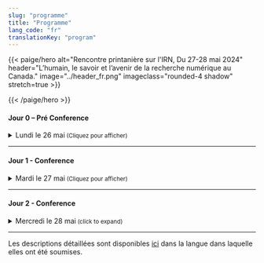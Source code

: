 ```yaml
---
slug: "programme"
title: "Programme"
lang_code: "fr"
translationKey: "program"
---
```

{{< paige/hero
    alt="Rencontre printanière sur l'IRN, Du 27-28 mai 2024"
    header="L’humain, le savoir et l’avenir de la recherche numérique au Canada."
    image="../header_fr.png"
    imageclass="rounded-4 shadow"
    stretch=true >}}

{{< /paige/hero >}}

#### Jour 0 – Pré Conference

<details>
  <summary class="h5">Lundi le 26 mai<small class="text-muted d-print-none"> (Cliquez pour afficher)</small></summary>
  <div class="container">
    <div class="row mt-2">
      <div class="col-4 col-sm-2 bg-primary text-white">Heure</div>
      <div class="col-3 bg-primary text-white">Lieu</div>
      <div class="col-2 bg-primary text-white">Description</div>
      <div class="col bg-primary text-white"></div>
    </div>
    <div class="row my-3">
      <div class="col-4 col-sm-2 text-nowrap">
        13h30
        <span class="d-inline d-lg-none"><br /></span>
        (3 heures)
      </div>
      <div class="col-3">École de technologie supérieure</div>
      <div class="col-2">Atelier Magic Castle</div>
      <div class="col"><span class="text-decoration-line-through">formulaire d'inscription</span></div>
    </div>
  </div>
</details>

<hr />

#### Jour 1 - Conference

<details>
  <summary class="h5">Mardi le 27 mai<small class="text-muted d-print-none"> (Cliquez pour afficher)</small></summary>
  <div class="container">
    <div class="row mt-2">
      <div class="col-3 col-sm-2 bg-primary text-white">Heure</div>
      <div class="col-3 bg-primary text-white">Salle</div>
      <div class="col bg-primary text-white">Description</div>
    </div>
    <div class="row my-3">
      <div class="col-3 col-sm-2 text-nowrap">
        8h00
        <span class="d-inline d-lg-none"><br /></span>
        (60 min)
      </div>
      <div class="col-3">Atrium</div>
      <div class="col">Inscription</div>
    </div>
    <div class="row my-3">
      <div class="col-3 col-sm-2 text-nowrap">
        9h00
        <span class="d-inline d-lg-none"><br /></span>
        (30 min)
      </div>
      <div class="col-3">Amphithéâtre BMO</div>
      <div class="col">Discours d’ouverture</div>
    </div>
    <div class="row my-3">
      <div class="col-3 col-sm-2 text-nowrap">
        9h30
        <span class="d-inline d-lg-none"><br /></span>
        (60 min)
      </div>
      <div class="col-3">Amphithéâtre BMO</div>
      <div class="col">
        <details>
          <summary class="h6">Conférence: Le rôle de l’IA dans la recherche numérique, considérations éthiques dans l’adoption de l’IA ou prise de décision basée sur les données dans les environnements de recherche
          </summary>
          <p>
            Dr. Sidney Shapiro
          </p>
           <p>
         L’intelligence artificielle (IA) (et plus récemment l’IA générative) transforme rapidement la recherche dans toutes les disciplines au Canada — elle influence la façon de concevoir les études, d’analyser les données et de produire des connaissances. Cette évolution entraîne des changements fondamentaux dans les flux de travail, ainsi que dans les méthodes et l’infrastructure de la recherche. En revanche, elle soulève des questions essentielles sur la manière dont les instituts de recherche publics peuvent exploiter l’IA de manière significative et durable, surtout dans un contexte où les disparités en matière de capacité de recherche numérique sont de plus en plus marquées.
          </p>
          <p>
          Ce discours-programme examinera le rôle actuel et émergent de l’IA dans la recherche canadienne, en mettant l’accent sur les défis en matière d’infrastructure et les considérations stratégiques. Les industries privées ont progressé rapidement dans le développement de technologies d’IA générative en utilisant de vastes ressources informatiques, cependant, les institutions académiques sont confrontées à des limites structurelles qui les empêchent de suivre ces évolutions. L’accès limité au calcul de haute performance, à l’expertise en ingénierie spécialisée et aux systèmes intégrés continue de restreindre ce que les institutions publiques peuvent construire, mettre en œuvre ou étudier. L’IA générative devenant à la fois une méthode de recherche et un sujet de recherche en soi, la question qui se pose est la suivante : quelle infrastructure et quelle stratégie sont nécessaires pour soutenir ce travail en milieu universitaire ?
         </p>
         <p>
         La conférence portera sur les utilisations de l’IA en tant qu’outil de recherche pour soutenir la découverte, améliorer l’analyse et favoriser l’émergence de nouvelles formes de communication scientifique. Elle se penchera également sur l’importance croissante de l’IA générative en tant qu’objet de recherche, alors que des investigations se déroulent activement dans des domaines tels que l’éthique, la linguistique, l’éducation et la science informatique. Ce caractère bifurqué de l’IA présente une série de défis uniques en matière de planification et de financement de la recherche, ainsi que de la coordination institutionnelle.
         </p>
         <p>
         Parmi les questions clés à résoudre, citons l’accès inéquitable aux ressources de l’infrastructure de calcul informatique de pointe, les lacunes en matière de développement de la main-d’œuvre, et la nécessité croissante d’une coordination nationale autour des ressources partagées, telles que les ressources de calcul, les données et les logiciels. La séance se penchera également sur la manière dont les cadres et politiques et institutionnels peuvent favoriser l’adoption responsable de l’IA, en s’attardant particulièrement sur la gouvernance, la formation et la surveillance éthique. Nous clôturerons le discours-programme en soulignant les priorités stratégiques pour le développement d’une capacité d’IA durable dans l’écosystème de recherche du Canada — des priorités qui ne se limitent pas au seul enjeu d’infrastructure technique, mais auquel s’ajoutent le développement des compétences, la collaboration interdisciplinaire et la mise en place de modèles d’investissement qui reflètent à la fois les promesses et la complexité inhérentes à l’IA en matière de recherche.
          </p>
         </details>
       </div>
    </div>
    <div class="row my-3" style="background-color: rgba(255, 192, 0, 0.1)">
      <div class="col-3 col-sm-2 text-nowrap">
        10h30
        <span class="d-inline d-lg-none"><br /></span>
        (30 min)
      </div>
      <div class="col-3">Atrium</div>
      <div class="col">Pause</div>
    </div>
    <div class="row my-3">
      <div class="col-3 col-sm-2 text-nowrap">
        11h00
        <span class="d-inline d-lg-none"><br /></span>
        (15 min)
      </div>
      <div class="col-3">Amphithéâtre BMO</div>
      <div class="col">
        <details>
          <summary class="h6">Renforcer les partenariats mondiaux en matière de formation et de développement des compétences : L’Initiative d’échange entre des employés de l’ARDC et de l’Alliance
          </summary>
          <p>
            Catherine Di Vita, Coordonnatrice de la formation, Alliance de recherche numérique du Canada; Kathryn Unsworth, Manager, Skilled Workforce Development, Australian Research Data Commons
          </p>
          <p>
            Cette présentation traite des échanges entre les employés de l’Alliance et de l’Australian Research Data Commons. Elle comprend un survol des deux organisations, les priorités et les constats du premier échange, les progrès effectués jusqu’à maintenant ainsi que les plans pour renforcer la collaboration internationale pour la formation et le développement de la main-d’œuvre en IRN dans les deux régions.
          </p>
        </details>
      </div>
    </div>
    <div class="row my-3">
      <div class="col-3 col-sm-2 text-nowrap">
        11h15
        <span class="d-inline d-lg-none"><br /></span>
        (15 min)
      </div>
      <div class="col-3">Amphithéâtre BMO</div>
      <div class="col">
        <details>
          <summary class="h6">Optimiser la présentation de rapports sur la formation dans l’écosystème de l’infrastructure de recherche numérique du Canada : un projet pilote mené par ACENET
          </summary>
          <p>
            Ines Hessler, Dirigeante principale de la Technologie, ACENET
          </p>
          <p>
            Au cours de la dernière décennie, la formation est devenue une partie de plus en plus importante de notre mission, et la demande continue de croître. Pour bonifier nos offres et mieux utiliser les données recueillies, nous avons lancé un projet pilote visant à simplifier et à normaliser les processus de collecte des données et de présentation de rapports. Comme nous ne savons pas encore avec certitude quels indicateurs répondront le mieux aux besoins de l’Alliance pour la présentation de rapports à l’échelle nationale, le projet comprend également un volet collaboratif pour harmoniser notre approche aux attentes de l’ensemble de la Fédération.
          </p>
        </details>
      </div>
    </div>
    <div class="row my-3">
      <div class="col-3 col-sm-2 text-nowrap">
        11h30
        <span class="d-inline d-lg-none"><br /></span>
        (15 min)
        </div>
        <div class="col-3">Amphithéâtre BMO</div>
        <div class="col">
          <details>
            <summary class="h6">Certification des utilisateurs : faisons-le !
            </summary>
            <p>
              Sergey Mashchenko, High Performance Computing Technical Consultant at SHARCNET, and Paul Preney, High Performance Computing Technical Consultant at the University of Windsor
            <p>
              Dans cette présentation, nous discuterons des avantages et des inconvénients d’obliger les utilisateurs et utilisatrices à obtenir une certification. Ce peut être une bonne façon de leur donner une formation de base, ce qui réduit le gaspillage de personnel et de ressources de calcul.
            </p>
          </details>
        </div>
    </div>
    <div class="row my-3">
      <div class="col-3 col-sm-2 text-nowrap">
        11h45
        <span class="d-inline d-lg-none"><br /></span>
        (15 min)
        </div>
        <div class="col-3">Amphithéâtre BMO</div>
        <div class="col">
          <details>
            <summary class="h6">Redéfinir la découverte de la formation : Présentation du nouveau portail de formation
            </summary>
            <p>
              Ramses van Zon, Analyste Systèmes HPC, SciNet/ Président, National Training Coordination Council; Chris Want, Programmenu/Analyste, University of Alberta; Catherine Di Vita, Coordonnatrice de la formation, Alliance de recherche numérique du Canada
            </p>
            <p>
              Cette présentation abordera le développement du portail national Explora, particulièrement dans sa première phase : une plateforme centralisée pour la découverte d’événements nationaux de formation sur l’IRN. Nous ferons une démonstration d’Explora, discuterons de la nécessité d’un meilleur accès à la formation, présenterons les défis relatifs au développement et solliciterons les commentaires de la communauté pour façonner les versions ultérieures.
            </p>
          </details>
        </div>
    </div>
    <div class="row my-3" style="background-color: rgba(255, 192, 0, 0.1)">
      <div class="col-3 col-sm-2 text-nowrap">
        12h00
        <span class="d-inline d-lg-none"><br /></span>
        (60 min)
      </div>
      <div class="col-3">Atrium</div>
      <div class="col">Dîner</div>
    </div>
    <div class="row my-3">
      <div class="col-3 col-sm-2 text-nowrap">
        13h00
        <span class="d-inline d-lg-none"><br /></span>
        (75 min)
      </div>
      <div class="col-3"></div>
      <div class="col"></div>
    </div>
    <details><!--start of Stream 1 details-->
      <summary class="h6"><strong>Volet 1 : Faire avancer le calcul haute performance</strong>
          </summary>
   <div class="row my-3">
      <div class="col-3 col-sm-2 text-nowrap">
        13h00
        <span class="d-inline d-lg-none"><br /></span>
        (30 min)
      </div>
      <div class="col-3">Amphithéâtre BMO</div>
      <div class="col">
        <details>
            <summary class="h6">L’avenir du CHP à l’âge de l’IA (grappes IA vs systèmes CHP). Sommes-nous prêts ?
            </summary>
            <p>
              Roman Baranowski, Architecte logiciel IRN, ARC UBC; Jeff Albert, Directeur et architecte, Infrastructure de calcul informatique de pointe, Université de Victoria
            <p>
              Lors de cette table ronde, nous discuterons des différences entre les processus utilisant l’IA et ceux du CHP typique et aborderons les défis à relever afin de tracer une voie à suivre. La communauté de l’Alliance doit être prête; lançons donc la discussion!
            </p>
          </details>
      </div>
    </div>
    <div class="row my-3">
      <div class="col-3 col-sm-2 text-nowrap">
        13h30
        <span class="d-inline d-lg-none"><br /></span>
        (15 min)
      </div>
      <div class="col-3">Amphithéâtre BMO</div>
      <div class="col">
        <details>
            <summary class="h6">Kubernetes, une évolution naturelle du CIP : Privilégier la complémentarité et non la concurrence
            </summary>
            <p>
              Shaun Bathgate, Administrateur principal des systèmes de calcul informatique de pointe, Université de Victoria
            <p>
              Kubernetes prend en charge les services interactifs, les architectures de microservices et les tâches éphémères. Cette présentation montre comment il complète le CHP conventionnel en élargissant les types de tâches et en améliorant la flexibilité du déploiement, tout en conservant les avantages du CHP en matière d’ordonnancement en lots et de capacité de calcul pour les établissements de recherche.
            </p>
          </details>
      </div>
    </div>
    <div class="row my-3">
      <div class="col-3 col-sm-2 text-nowrap">
        13h45
        <span class="d-inline d-lg-none"><br /></span>
        (15 min)
      </div>
      <div class="col-3">Amphithéâtre BMO</div>
      <div class="col">
        <details>
          <summary class="h6">Au-delà de MPI et OpenMP : enseignement de la programmation parallèle en calcul informatique moderne</summary>
          <p>
            Alex Razoumov, Responsable des solutions à la recherche, Université Simon-Fraser (SFU)
          </p>
          <p>
            Depuis 2017, notre formation sur la programmation parallèle a évolué pour passer de MPI et OpenMP à des langages de haut niveau comme Chapel, Julia et Python. Ces cours portent sur le parallélisme sur les cœurs, les nœuds et les processeurs graphiques et offrent des solutions évolutives et faciles à apprendre pour les utilisatrices et utilisateurs novices, sans sacrifier la performance des cadres traditionnels de CHP.
          </p>
        </details>
      </div>
    </div>
    <div class="row my-3">
      <div class="col-3 col-sm-2 text-nowrap">
        14h00
        <span class="d-inline d-lg-none"><br /></span>
        (15 min)
      </div>
      <div class="col-3">Amphithéâtre BMO</div>
      <div class="col">
        <details>
          <summary class="h6">Calcul informatique et stockage de données à grande échelle : 10 ans, plus de 140 webinaires
          </summary>
          <p>
            Alex Razoumov, Responsable des solutions à la recherche, Université Simon-Fraser (SFU)
          </p>
          <p>
            Nos webinaires sur le calcul informatique ont porté sur nombre d’outils qui optimisent les processus de simulation et de gestion des données. Cet exposé présente quatre outils de CHP et de GDR qui sortent du lot : la visualisation in-situ, la compression de données 3D avec perte, le stockage distribué de jeux de données avec git-annex et DAR (Disk ARchive).
          </p>
        </details>
      </div>
    </div>
   </details><!--end of Stream 1 details-->
    <div class="row my-3">
      <div class="col-3 col-sm-2 text-nowrap">
      </div>
      <div class="col-3"></div>
      <div class="col"></div>
    </div>
    <details><!--start of Stream 2 details-->
     <summary class="h6"><strong>Volet 2 : Soutenir l’excellence</strong>
          </summary>
    <div class="row my-3">
      <div class="col-3 col-sm-2 text-nowrap">
        13h00
        <span class="d-inline d-lg-none"><br /></span>
        (30 min)
      </div>
      <div class="col-3">MB 3.435</div>
      <div class="col">
        <details>
            <summary class="h6">Une discussion ouverte sur la communication avec la communauté de recherche
            </summary>
            <p>
              Marie-Hélène Burle, Spécialiste en solutions de recherche, Université Simon Fraser
            </p>
            <p>
              L’Alliance a deux publics importants : les parties prenantes et les chercheuses et chercheurs. Les premières fournissent le financement, et les seconds, l’expertise. Or, si la communication avec les parties prenantes se passe fort bien, on ne peut pas en dire autant des échanges avec la communauté de recherche. Je vous invite à une table ronde pour en discuter.
            </p>
          </details>
      </div>
    </div>
    <div class="row my-3">
      <div class="col-3 col-sm-2 text-nowrap">
        13h30
        <span class="d-inline d-lg-none"><br /></span>
        (15 min)
      </div>
      <div class="col-3">MB 3.435</div>
      <div class="col">
        <details>
            <summary class="h6">Connaître vos clients par les traces de leurs œuvres
            </summary>
            <p>
              Mark Hahn, Administrateur de Système, Sharcnet-McMaster, Compute Ontario
            </p>
            <p>
              Comprendre les besoins des chercheurs est essentiel pour leur fournir l'infrastructure qui leur permet d'optimiser leurs contributions à leurs domaines de recherche respectifs. Lorsque les chercheurs utilisent les ressources du DRAC, ils laissent des traces de leurs besoins et de leurs réussites. Cela commence par les détails de leurs comptes d'utilisateur et de groupe, mais s'étend à leurs enregistrements de travail et à leurs résultats de recherche.
            </p>
          </details>
      </div>
    </div>
    <div class="row my-3">
      <div class="col-3 col-sm-2 text-nowrap">
        13h45
        <span class="d-inline d-lg-none"><br /></span>
        (15 min)
      </div>
      <div class="col-3">MB 3.435</div>
      <div class="col">
        <details>
          <summary class="h6">Optimiser l’utilisation des ressources de calcul intensif : s’attaquer au gaspillage dans l’écosystème de l’Alliance</summary>
          <p>
            Moïra Dion, Analyste, Calcul Québec; Hélène Gingras, Analyste, Calcul Québec
          </p>
          <p>
            Cette présentation porte sur le gaspillage de ressources dans l’écosystème de l’Alliance, en particulier sur les inefficacités des CPU, des GPU et de la mémoire de Narval. Un projet de trois mois a répertorié 125 éléments trop gourmands, établi le coût du gaspillage à 88 605 $, et apporté des améliorations comme des ressources éducatives et des processus simplifiés pour optimiser l’utilisation des ressources et la mobilisation des utilisatrices et utilisateurs.
          </p>
        </details>
      </div>
    </div>
    <div class="row my-3">
      <div class="col-3 col-sm-2 text-nowrap">
        14h00
        <span class="d-inline d-lg-none"><br /></span>
        (15 min)
      </div>
      <div class="col-3">MB 3.435</div>
      <div class="col">
        <details>
          <summary class="h6">Surveiller l’utilisation du GPU et les meilleures pratiques en matière de gestion des gaspillages (groupe de travail sur les accélérateurs
          </summary>
          <p>
            Nikolai Sergueev, Analyste CHP, Calcul Québec/Université de Montréal
          </p>
          <p>
            <a href="https://docs.google.com/document/d/1vwas1KKeEDDf3PYVAfx1Auxsg-OQdRHx/edit?usp=sharing&ouid=109991764007851235677&rtpof=true&sd=true" target="_blank">Cliquez ici pour la description complète.</a>
          </p>
        </details>
      </div>
    </div>
   </details><!--end of Stream 2 details-->
        <div class="row my-3">
      <div class="col-3 col-sm-2 text-nowrap">
      </div>
      <div class="col-3"></div>
      <div class="col"></div>
    </div>
    <details><!--start of Stream 3 details-->
     <summary class="h6"><strong>Volet 3 : Plateformes pour le progrès</strong>
          </summary>
    <div class="row my-3">
      <div class="col-3 col-sm-2 text-nowrap">
        13h00
        <span class="d-inline d-lg-none"><br /></span>
        (30 min)
      </div>
      <div class="col-3">MB 3.445</div>
      <div class="col">
        <details>
            <summary class="h6">L’initiative Colibri : vers des services infonuagiques accessibles
            </summary>
            <p>
              Sarah Cameron-Pesant, Analyste en calcul informatique de pointe, spécialiste des sciences humaines et sociales, Calcul Québec / Université du Québec à Montréal; Lydia Vermeyden, Directrice du développement des nouveaux services, Calcul Québec
            </p>
            <p>
              Un besoin important a été identifié dans la communauté de recherche pour des logiciels libres prêts-à-l’emploi qui facilitent la collaboration interinstitutionnelle. L’initiative Colibri est menée par Calcul Québec pour développer de nouveaux services infonuagiques plus accessibles pour les chercheur-ses qui n'ont pas les compétences techniques ou les ressources nécessaires à l'utilisation de nos services actuels.
            </p>
          </details>
      </div>
    </div>
    <div class="row my-3">
      <div class="col-3 col-sm-2 text-nowrap">
        13h30
        <span class="d-inline d-lg-none"><br /></span>
        (15 min)
      </div>
      <div class="col-3">MB 3.445</div>
      <div class="col">
        <details>
            <summary class="h6">Votre modèle de PGD a-t-il besoin d’être réactualisé ? Une approche cybersensible à la gestion des données de recherche
            </summary>
            <p>
              Luc Letarte, Spécialiste de la cybersécurité et de la conformité en matière de recherche, Université de la Colombie-Britannique
            </p>
            <p>
              Plans de gestion des données (PGD) : ils semblent simples, mais le sont-ils vraiment ? Comment gérer les complexités de la sécurité des données ? Comment concevoir un modèle universel pour répondre aux divers besoins de recherche tout en garantissant le respect des exigences ? À l'ère du numérique, les exigences relatives aux PGD ont évolué, avec une attention accrue portée à la cybersécurité, à la confidentialité et à la conformité. Dans cette présentation éclair, nous présenterons un résumé de nos mises à jour visant à moderniser le modèle UBCDMP, en mettant l'accent sur la sécurité des données et en répondant aux exigences croissantes des organismes de financement et des organismes de réglementation.
            </p>
          </details>
      </div>
    </div>
    <div class="row my-3">
      <div class="col-3 col-sm-2 text-nowrap">
        13h45
        <span class="d-inline d-lg-none"><br /></span>
        (15 min)
      </div>
      <div class="col-3">MB 3.445</div>
      <div class="col">
        <details>
          <summary class="h6">Assistant PGD Un présent stable, un avenir évolutif</summary>
          <p>
            Marcus Closen, Responsable de produits, planification de la gestion des données, Alliance de recherche numérique du Canada
          </p>
          <p>
            L’Assistant PGD, la solution canadienne de planification de la gestion des données, offre une plateforme nationale bilingue aux chercheuses et chercheurs du Canada. Cette présentation examine le passé, le présent et l’avenir des PGD au Canada et le potentiel de collaboration accrue entre des plateformes comme l’Assistant PGD et les autres ressources de l’IRN.
          </p>
        </details>
      </div>
    </div>
    <div class="row my-3">
      <div class="col-3 col-sm-2 text-nowrap">
        14h00
        <span class="d-inline d-lg-none"><br /></span>
        (15 min)
      </div>
      <div class="col-3">MB 3.445</div>
      <div class="col">
        <details>
          <summary class="h6">Adaptation de logiciels ouverts — une occasion d’apprentissage pour les chercheurs et les développeurs
          </summary>
          <p>
            Danica Evering, Spécialiste de la gestion des données de recherche, McMaster; Richie Motorgeanu, assistant au développement des ressources d'apprentissage, Sherman Centre for Digital Scholarship, McMaster
          </p>
          <p>
           Plus de chercheuses et chercheurs que jamais utilisent l’infrastructure de recherche numérique et les services de calcul informatique de pointe, de gestion des données de recherche et de développement de logiciels de recherche. En prenant pour exemple notre nouvel outil, README Creator, nous explorerons dans cette discussion interactive les défis et les avantages de l’adaptation de logiciels ouverts par une équipe multidisciplinaire de personnel de soutien à la recherche et d’étudiantes et étudiants. Nous terminerons avec une discussion de groupe sur les besoins des chercheuses et chercheurs, besoins auxquels nous pourrions répondre à l’aide d’outils ouverts, de formations ou de documents, ainsi que sur la façon de collaborer entre les piliers tout en offrant des occasions d’apprentissage pratique aux futurs professionnelles et professionnels.
          </p>
        </details>
      </div>
    </div>
    </details><!--end of Stream 3 details-->
    <div class="row my-3" style="background-color: rgba(255, 192, 0, 0.1)">
      <div class="col-3 col-sm-2 text-nowrap">
        14h15
        <span class="d-inline d-lg-none"><br /></span>
        (30 min)
      </div>
      <div class="col-3">Atrium</div>
      <div class="col">Pause</div>
    </div>
    <div class="row my-3">
      <div class="col-3 col-sm-2 text-nowrap">
        14h45
        <span class="d-inline d-lg-none"><br /></span>
        (30 min)
      </div>
      <div class="col-3">Amphithéâtre BMO</div>
      <div class="col">
        <details>
          <summary class="h6">Démystifier la gestion des données de recherche : vos questions, nos réponses !
          </summary>
          <p>
            Amanda Tomé, Marcus Closen, Tristan Kuehn, Natalie Williams, Lee Wilson. GDR, Alliance de recherche numérique du Canada, Caroline Baril, Calcul Québec
          </p>
          <p>
            La séance interactive de style AMA (Ask Me Anything : toutes les questions sont permises) sur les pratiques et les services de gestion des données de recherche (GDR) stimulera la discussion, dissipera les mythes sur les pratiques de GDR et favorisera la compréhension entre collègues. L’objectif est de renforcer les liens et d’améliorer la compréhension entre les différents domaines fonctionnels de l’écosystème de l’IRN afin de trouver des avenues de collaboration entre la GDR et les autres domaines et de cerner les lacunes en matière de connaissances qui méritent un examen plus approfondi.
          </p>
        </details>
      </div>
    </div>
    <div class="row my-3">
      <div class="col-3 col-sm-2 text-nowrap">
        15h15
        <span class="d-inline d-lg-none"><br /></span>
        (15 min)
      </div>
      <div class="col-3">Amphithéâtre BMO</div>
      <div class="col">
        <details>
          <summary class="h6">Comment le DFDR fonctionne-t-il réellement ? Aperçu des services de conservation et de préservation
          </summary>
          <p>
         Natalie Williams, Responsable, services de curation  and Amanda Tomé, Preservation Coordinator, Digital Research Alliance of Canada
          </p>
          <p>
            Des représentantes et représentants de l’équipe de service du DFDR discuteront des façons dont les activités de conservation et de préservation préviennent certains problèmes courants dans la réutilisation des données, ce qui prolonge la durée de vie utile des données de recherche.
        </p>
        </details>
      </div>
    </div>
    <div class="row my-3">
      <div class="col-3 col-sm-2 text-nowrap">
        15h30
        <span class="d-inline d-lg-none"><br /></span>
        (15 min)
      </div>
      <div class="col-3">Amphithéâtre BMO</div>
      <div class="col">
        <details>
          <summary class="h6">Créer une communauté interinstitutionnelle et interfonctionnelle de gestion des données de recherche : de la stratégie à la mise en œuvre
          </summary>
          <p>
            Anneliese Eber, University of Waterloo; Jennifer Abel, University of Calgary; Michael Steeleworthy, Wilfrid Laurier University
          </p>
          <p>
            Au cours d’un atelier national à l’Université de Waterloo, des participantes et participants de bibliothèques, de bureaux de recherche et de services informatiques ont pris part à une discussion animée sur les stratégies de renforcement de la communauté de l’infrastructure de recherche numérique et les défis qui y sont associés. Cette séance présentera les principales recommandations concrètes de l’atelier et encouragera la discussion pour la poursuite de ces efforts collaboratifs.
          </p>
        </details>
      </div>
    </div>
     <div class="row my-3">
      <div class="col-3 col-sm-2 text-nowrap">
        15h45
        <span class="d-inline d-lg-none"><br /></span>
        (15 min)
      </div>
      <div class="col-3">Amphithéâtre BMO</div>
      <div class="col">
        <details>
          <summary class="h6">Jeter les bases : Projet pilote de gestion des données de recherche nationale (RDM Jumpstart)
          </summary>
          <p>
            Jennifer Abel, Bibliothécaire responsable de la gestion des données de recherche, Université de Calgary/Groupe national d’experts en formation
          </p>
          <p>
            RDM Jumpstart est un programme national gratuit qui explore les pratiques exemplaires de GDR et présente des outils courants qui favorisent la transparence et la reproductibilité de la recherche. L’édition pilote a eu lieu en mai 2025. Nous explorerons les motivations et le fonctionnement du programme ainsi que les premiers commentaires recueillis.
          </p>
        </details>
      </div>
    </div>
      <div class="row my-3">
      <div class="col-3 col-sm-2 text-nowrap">
        16h00
        <span class="d-inline d-lg-none"><br /></span>
        (15 min)
      </div>
      <div class="col-3">Amphithéâtre BMO</div>
      <div class="col">
        <details>
          <summary class="h6">Est-ce magique ? Faux : Création de signatures électroniques pour les formats de fichiers de données de recherche
          </summary>
          <p>
            Amanda Tomé, coordonnatrice de la préservation, Alliance de recherche numérique du Canada
          </p>
          <p>
            Pour évaluer les capacités de préservation et les risques de l’accessibilité à long terme, il faut bien comprendre les formats de fichier. Or, les outils d’identification pour la préservation numérique échouent à reconnaître plusieurs formats de fichier associés aux données de recherche, ce qui entrave une importante étape initiale du processus de préservation. Cette présentation décrira les travaux de l’équipe de préservation numérique, qui développe des signatures de formats de fichier pour aider à l’identification des formats utilisés dans le Dépôt fédéré de données de recherche (DFDR). Nous souhaitons également recevoir des commentaires de l’ensemble de la communauté de l’IRN sur d’autres approches potentielles pour l’identification des formats de fichier.
          </p>
        </details>
      </div>
    </div>
      <div class="row my-3">
      <div class="col-3 col-sm-2 text-nowrap">
        16h30
      </div>
      <div class="col-3">ÉTS</div>
      <div class="col">
        <details>
          <summary class="h6">Visite des superordinateurs avec Calcul Québec
          </summary>
          <p>
            <a href="https://events.myconferencesuite.com/ETSTours/reg/landing/" target="_blank">formulaire d'inscription</a>
          </p>
        </details>
      </div>
    </div>
    <div class="row my-3">
      <div class="col-3 col-sm-2 text-nowrap">
        18h00
      </div>
      <div class="col-3">Wienstein & Gavino's 1434 Crescent St, Montreal, Quebec H3G 2B6</div>
      <div class="col">Soirée de la rencontre sur l’IRN</div>
    </div>
  </div>
</details>

<hr />

#### Jour 2 - Conference

<details>
  <summary class="h5">Mercredi le 28 mai<small class="text-muted d-print-none"> (click to expand)</small></summary>
  <div class="container">
    <div class="row mt-2">
      <div class="col-3 bg-primary text-white">Heure</div>
      <div class="col-3 bg-primary text-white">Salle</div>
      <div class="col bg-primary text-white">Description</div>
    </div>
      <div class="row my-3">
      <div class="col-3 col-sm-2 text-nowrap">
        9h00
        <span class="d-inline d-lg-none"><br /></span>
        (60 min)
      </div>
      <div class="col-3">Amphithéâtre BMO</div>
      <div class="col">
        <details>
          <summary class="h6">Conférence: Les sciences de la santé à l’ère numérique
          </summary>
          <p>
            Dr. Guillaume Bourque, Professeur au Département de Génétique Humaine et Directeur de la Bioinformatique au Centre de Génomique de McGill. Membre du Conseil d’Administration de l’Alliance de Recherche Numérique du Canada.
          </p>
          <p>
            <a href="https://alliancecan.ca/en/about/board-directors/guillaume-bourque" target="_blank">lien vers la bio</a>
          </p>
         <p>
         Les technologies à haut débit sont en passe de transformer la recherche biomédicale en permettant la caractérisation détaillée des génomes individuels et des processus moléculaires cellulaires à une résolution jusque-là inégalée. Associées aux progrès de l’apprentissage machine et de l’intelligence artificielle, ces technologies sont extrêmement prometteuses pour ce qui est de leur capacité à dynamiser l’innovation dans les sciences de la santé et à améliorer les résultats en matière de soins de santé. Cependant, pour que ce potentiel se concrétise, il faut relever des défis importants en matière de gestion des données, d’infrastructure logicielle et de ressources informatiques. Je présenterai ici des initiatives clés visant à relever certains de ces défis. L’Alliance mondiale pour la génomique et la santé (GA4GH) — une alliance sans but lucratif regroupant plus de 500 organisations — élabore actuellement des normes techniques, des cadres politiques et des outils visant à promouvoir l’utilisation responsable, volontaire et sécurisée des données génomiques et des données de santé connexes à l’échelle mondiale. Je présenterai également SecureData4Health, une infrastructure infonuagique sécurisée conçue pour soutenir l’analyse et le partage des données génomiques et de santé. Celle-ci s’appuie sur des capacités existantes en Ontario par l’intermédiaire de HPC4 (High-Performance Computing for Healthcare ) et ajoute un nouveau nœud de calcul au Québec afin de renforcer la capacité nationale. Enfin, je présenterai la Bibliothèque pancanadienne de génomique (PCGL), une initiative historique qui unifie les efforts de séquençage du génome humain au Canada. La PCGL met en place un système de gestion des données centralisé et fédéré, conforme aux normes internationales et respectueux des exigences juridictionnelles et culturelles en matière de données génétiques humaines. Elle soutient aussi bien de nouveaux projets que des projets rétrospectifs, en garantissant l’archivage, l’accessibilité et l’intégration à long terme des données génomiques, cliniques et phénotypiques. Ensemble, ces efforts permettent de jeter les bases d’un écosystème solide, sécurisé et collaboratif devant favoriser l’accélération de la recherche en génomique et de meilleurs résultats en matière de santé au Canada et dans le monde.
         </p>
        </details>
      </div>
    </div>
    <div class="row my-3">
    <div class="col-3 col-sm-2 text-nowrap">
        10h00
        <span class="d-inline d-lg-none"><br /></span>
        (15 min)
      </div>
      <div class="col-3">Amphithéâtre BMO</div>
      <div class="col">
        <details>
          <summary class="h6">Infrastructure de recherche numérique sur les sciences humaines et sociales au Canada : État actuel et orientations futures
          </summary>
          <p>
            Alyssa Arbuckle, Chargée des subventions liées à l’infrastructure de recherche, Réseau canadien de documentation pour la recherche; James MacGregor, Directeur, Infrastructure et développement de la recherche, Réseau canadien de documentation pour la recherche
          </p>
          <p>
            <p>
            Le Réseau canadien de documentation pour la recherche et Érudit ont récemment mené ensemble un sondage sur l’infrastructure de recherche numérique (IRN) des sciences humaines et sociales (SHS) au Canada. Cette présentation porte principalement sur les domaines de convergence de l’IRN des SHS, notamment l’intégration d’identifiants pérennes par le Comité consultatif canadien sur les identifiants pérennes, coordonnée entre autres par l’Alliance.
          </p>
          </p>
        </details>
      </div>
    </div>
    <div class="row my-3">
      <div class="col-3 col-sm-2 text-nowrap">
        10h15
        <span class="d-inline d-lg-none"><br /></span>
        (15 min)
      </div>
      <div class="col-3">Amphithéâtre BMO</div>
      <div class="col">
        <details>
          <summary class="h6">Soutien et logiciels qualitatifs pour les chercheurs en sciences humaines et sociales (SHS)
          </summary>
          <p>
            Lina Harper, Analyste en sciences humaines et sociales, Université McGill; Jérémie Dion, Coordonnateur du projet LibreQDA et candidat au doctorat en STS à l’UQAM
          </p>
          <p>
            <p>
            Dans cette présentation sommaire de la recherche qualitative et des besoins des chercheuses et chercheurs en SHS, nous examinons les objectifs et les défis des méthodes qualitatives, les logiciels propriétaires, et terminerons par un aperçu de logiciel en code source libre. LibreQDA (en version bêta) est développé avec le soutien de Calcul Québec.
          </p>
          </p>
        </details>
      </div>
    </div>
    <div class="row my-3" style="background-color: rgba(255, 192, 0, 0.1)">
      <div class="col-3 col-sm-2 text-nowrap">
        10h30
        <span class="d-inline d-lg-none"><br /></span>
        (30 min)
      </div>
      <div class="col-3">Atrium</div>
      <div class="col">Pause</div>
    </div>
    <div class="row my-3">
      <div class="col-3 col-sm-2 text-nowrap">
        11h00
        <span class="d-inline d-lg-none"><br /></span>
        (75 min)
      </div>
      <div class="col-3"></div>
      <div class="col"></div>
    </div>
    <details><!--start of Stream 1 details-->
     <summary class="h6"><strong>Volet 1: Bases solides et sécurisées</strong>
          </summary>
    <div class="row my-3">
      <div class="col-3 col-sm-2 text-nowrap">
        11h00
        <span class="d-inline d-lg-none"><br /></span>
        (15 min)
      </div>
      <div class="col-3">Amphithéâtre BMO</div>
      <div class="col">
        <details>
            <summary class="h6">Calcul informatique sensible avec SciNet4Health
            </summary>
            <p>
              SShawn Winnington-Ball, Gestionnaire, Sécurité des systèmes d’information, SciNet, Université de Toronto; Yohai Meiron, analyste des applications scientifiques, SciNet, Université de Toronto
            <p>
              Nous présentons une enclave sécurisée de calcul informatique du consortium de calcul de haute performance SciNet. Surnommé S4H, cet environnement est déjà accessible aux groupes de l’Université de Toronto dans le cadre d’un projet pilote. L’objectif de S4H est de répondre aux besoins des chercheuses et chercheurs qui travaillent avec des données sensibles, ce que ne permet pas Niagara, la grappe mère de SciNet. Nous expliquerons comment les données de S4H sont cryptées au repos et comment l’accès a été renforcé. Nous discuterons des obstacles au cloisonnement des différents groupes de recherche sur un système partagé et nous examinerons différents éléments facilitants, dont les principaux mécanismes de gestion et de conteneurisation. Nous traiterons également de notre adoption du cadre de Certification du modèle de maturité de la cybersécurité (CMMC), de notre travail pour bien comprendre les complexités des groupes de contrôles de la norme NIST 800-171, de l’élaboration de plans d’action et de jalons pour les lacunes dans la conformité, et des examens internes et externes permettant de vérifier la conformité.
            </p>
          </details>
      </div>
    </div>
    <div class="row my-3">
      <div class="col-3 col-sm-2 text-nowrap">
        11h15
        <span class="d-inline d-lg-none"><br /></span>
        (15 min)
      </div>
      <div class="col-3">Amphithéâtre BMO</div>
      <div class="col">
        <details>
            <summary class="h6">Données sécurisées pour la santé (SD4H), un nuage de recherche numérique sécurisé
            </summary>
            <p>
              Nathalie Aerens, Gestionnaire de plateforme SD4Health, Université McGill; Pierre-Olivier Quirion, Responsable de technologie SD4H, Université McGill – Calcul Québec - SD4H
            </p>
            <p>
              L’avenir de la recherche numérique en santé et en génomique dépend de solides mesures de respect de la vie privée et de sécurité. La sécurité des données est toujours un enjeu important pour la recherche en génomique humaine, et comme l’IRN canadienne y est utilisée de plus en plus intensivement, une pression s’exerce à des degrés divers sur les membres de l’Alliance pour sécuriser l’infrastructure.
             </p>
            <p>
             La garantie d’une sécurité robuste pour les projets sur la santé humaine est maintenant à notre portée. De nouvelles exigences, comme la dernière politique sur le partage des données génomiques des NIH, ont obligé les groupes de recherche à revoir leurs priorités en la matière. En effet, pour de nombreux nouveaux projets de recherche, il n’est tout simplement plus possible de négliger comme avant les exigences relatives à la sécurité.
             </p>
            <p>
             SD4H utilise une infrastructure infonuagique OpenStack gérée conjointement par le Centre canadien de génomique computationnelle (C3G) de l’Université McGill et Calcul Québec. Des services de calcul informatique de pointe, de gestion des données de recherche et de logiciels de recherche sont développés et déployés sur cette infrastructure afin d’assurer le respect de la vie privée et la sécurité à ses utilisatrices et utilisateurs.
            </p>
          </details>
      </div>
    </div>
    <div class="row my-3">
      <div class="col-3 col-sm-2 text-nowrap">
        11h30
        <span class="d-inline d-lg-none"><br /></span>
        (15 min)
      </div>
      <div class="col-3">Amphithéâtre BMO</div>
      <div class="col">
        <details>
          <summary class="h6">Identités fédérées pour plateformes scientifiques à l’aide de CILogon</summary>
          <p>
            Darren Boss, Analyste principal en calcul informatique, Université de Victoria
          </p>
          <p>
            CILogon sert à simplifier l’accès aux plateformes à l’aide de la fédération d’identités d’eduGAIN. Il permet d’authentifier facilement les utilisatrices et utilisateurs et de partager des données d’identité enrichies pour plusieurs applications. CILogon est déjà utilisé sur des plateformes comme l’Assistant PGD et le projet pilote de connexion au nuage, et des intégrations à d’autres plateformes sont à l’étape de planification.
          </p>
        </details>
      </div>
    </div>
    <div class="row my-3">
      <div class="col-3 col-sm-2 text-nowrap">
        11h45
        <span class="d-inline d-lg-none"><br /></span>
        (15 min)
      </div>
      <div class="col-3">Amphithéâtre BMO</div>
      <div class="col">
        <details>
          <summary class="h6">Sécurité API
          </summary>
          <p>
            Ryan McRonald, Gestionnaire de cybersécurité en matière de recherche, Site Arbutus/Université de Victoria
          </p>
          <p>
            Les API, pierre d’assise des applications modernes, permettent l’intégration et la communication entre les systèmes. Cependant, avec une grande connectivité viennent de grandes responsabilités. Cette présentation technique se penchera sur la sécurité des API, les risques associés aux API, les pratiques exemplaires de sécurisation des API et la mise en œuvre de mesures de sécurité en fonction des tâches afin d’assurer la sécurité des API infonuagiques de notre communauté. Joignez-vous à nous pour apprendre comment mieux protéger vos API contre les menaces courantes.
          </p>
        </details>
      </div>
    </div>
    <div class="row my-3">
      <div class="col-3 col-sm-2 text-nowrap">
        12h00
        <span class="d-inline d-lg-none"><br /></span>
        (15 min)
      </div>
      <div class="col-3">Amphithéâtre BMO</div>
      <div class="col">
        <details>
          <summary class="h6">Initiative de gestion de l’accès contrôlé aux données de recherche (CAM)
          </summary>
          <p>
            Victoria Smith, Gestionnaire, Gouvernance et éthique des données, Alliance de recherche numérique du Canada
          </p>
          <p>
            Cette présentation offre un aperçu de l’Initiative de gestion de l’accès contrôlé aux données de recherche, notamment les constats de la première étape et les travaux en cours et prévus. L’application des principes de la science ouverte à la recherche sur des données sensibles ou à accès restreint présente différents défis.
          </p>
        </details>
      </div>
    </div>
  </details><!--end of Stream 1 details-->
    <div class="row my-3">
      <div class="col-3 col-sm-2 text-nowrap">
      </div>
      <div class="col-3"></div>
      <div class="col"></div>
    </div>
    <details><!--start of Stream 2 details-->
     <summary class="h6"><strong>Volet 2 : Systèmes innovants</strong>
          </summary>
    <div class="row my-3">
      <div class="col-3 col-sm-2 text-nowrap">
        11h00
        <span class="d-inline d-lg-none"><br /></span>
        (15 min)
      </div>
      <div class="col-3">MB 3.435</div>
      <div class="col">
        <details>
            <summary class="h6">MonarQ prend son envol
            </summary>
            <p>
              Lydia Vermeyden, Directrice du développement des nouveaux services à la recherche, Calcul Québec
            <p>
              Année internationale de la science et de la technologie quantiques, 2025 marque le 100e anniversaire de la première publication en mécanique quantique. Calcul Québec souligne l’occasion en lançant ses services quantiques sur MonarQ, son ordinateur quantique à 24 qubits. Mais qu’est-ce que le calcul quantique, et en quoi est-il différent des systèmes, logiciels et données classiques que nous connaissons bien? Est-il possible de connecter les systèmes quantique et classique? Nous discuterons de ces questions tout en vous racontant notre parcours extraordinaire jusqu’au lancement des services de calcul quantique chez Calcul Québec et en vous présentant l’incroyable équipe qui a mené à bien ce projet. Après tout, faciliter l’accès à la recherche de l’avenir ne dépend pas uniquement des technologies de pointe, mais également des personnes qui les mettent en œuvre.
            </p>
          </details>
      </div>
    </div>
    <div class="row my-3">
      <div class="col-3 col-sm-2 text-nowrap">
        11h15
        <span class="d-inline d-lg-none"><br /></span>
        (15 min)
      </div>
      <div class="col-3">MB 3.435</div>
      <div class="col">
        <details>
            <summary class="h6">PennyLane-Calculqubec : Rationalisation de la recherche en algorithmes quantiques sur MonarQ
            </summary>
            <p>
              Samuel Richard, Stagiaire, développement de logiciels, Calcul Québec
            <p>
              Calcul Québec a développé PennyLane-CalculQuébec, un plugin logiciel permettant des workflows hybrides quantique-classique sur MonarQ, l'ordinateur quantique canadien de 24 qubits conçu par Anyon Systems. Cette session présente les principales fonctionnalités du plugin et un aperçu de l'architecture, en concluant par les améliorations futures visant une intégration plus large avec l'infrastructure de recherche quantique en évolution au Canada.
             </p>
          </details>
      </div>
    </div>
    <div class="row my-3">
      <div class="col-3 col-sm-2 text-nowrap">
        11h30
        <span class="d-inline d-lg-none"><br /></span>
        (15 min)
      </div>
      <div class="col-3">MB 3.435</div>
      <div class="col">
        <details>
          <summary class="h6">Rationaliser la création de grappes Magic Castle chez calcul Québec à l’aide de Terraform Cloud</summary>
          <p>
            Maxime Boissonneault, Directeur des services à la recherche et à l’enseignement, Calcul Québec
          <p>
            <a href="https://docs.google.com/document/d/1vwas1KKeEDDf3PYVAfx1Auxsg-OQdRHx/edit?usp=sharing&ouid=109991764007851235677&rtpof=true&sd=true" target="_blank">Cliquez ici pour la description complète.</a>
          </p>
        </details>
      </div>
    </div>
    <div class="row my-3">
      <div class="col-3 col-sm-2 text-nowrap">
        11h45
        <span class="d-inline d-lg-none"><br /></span>
        (15 min)
      </div>
      <div class="col-3">MB 3.435</div>
      <div class="col">
        <details>
          <summary class="h6">A Home Among the Clouds (une maison dans les nuages)
          </summary>
          <p>
            Jeff Albert, Directeur et architecte, Infrastructure de calcul informatique de pointe, Université de Victoria
          </p>
          <p>
            Découvrez les détails du renouvellement du nuage Arbutus, de ses intéressantes capacités et de la façon dont l’évolution rapide du paysage mondial a soudainement mis en lumière l’importance de l’autonomie technologique à tous les niveaux.
          </p>
        </details>
      </div>
    </div>
    <div class="row my-3">
      <div class="col-3 col-sm-2 text-nowrap">
        12h00
        <span class="d-inline d-lg-none"><br /></span>
        (15 min)
      </div>
      <div class="col-3">MB 3.435</div>
      <div class="col">
        <details>
          <summary class="h6">État des accélérateurs
          </summary>
          <p>
            Pawel Pomorski, Analyste CHP, chef du groupe de travail sur les accélérateurs, Sharcnet
          </p>
          <p>
            L’Alliance a fait faire un bond générationnel aux capacités du matériel de son accélérateur en rendant accessibles des centaines de processeurs graphiques NVIDIA H100 et des unités de calcul accéléré MI300A. Cette séance portera sur l’incidence de ces changements et sur le nouveau matériel d’accélérateur que nous pouvons espérer au cours des prochaines années.
          </p>
        </details>
      </div>
    </div>
  </details><!--end of Stream 2 details-->
    <div class="row my-3">
      <div class="col-3 col-sm-2 text-nowrap">
      </div>
      <div class="col-3"></div>
      <div class="col"></div>
    </div>
    <details>
    <summary class="h6"><strong>Volet 3 : Renforcer la recherche</strong>
          </summary>
    <div class="row my-3">
      <div class="col-3 col-sm-2 text-nowrap">
        11h00
        <span class="d-inline d-lg-none"><br /></span>
        (15 min)
      </div>
      <div class="col-3">MB 3.445</div>
      <div class="col">
        <details>
            <summary class="h6">Mise à jour de la plateforme UseGalaxy Canada
            </summary>
            <p>
              Carol Gauthier, Gestionnaire de projet/développeuse, Université de Sherbrooke / Calcul Québec
            <p>
              Cette présentation portera sur la plateforme UseGalaxy.ca, le volet canadien de l’initiative internationale UseGalaxy, qui utilise la plateforme en code source libre Galaxy. Nous offrirons un aperçu de ses éléments, notamment l’intégration avec le projet pilote de connexion au nuage de l’Alliance, ainsi que des statistiques d’utilisation et la feuille de route.
            </p>
          </details>
      </div>
    </div>
    <div class="row my-3">
      <div class="col-3 col-sm-2 text-nowrap">
        11h15
        <span class="d-inline d-lg-none"><br /></span>
        (15 min)
      </div>
      <div class="col-3">MB 3.445</div>
      <div class="col">
        <details>
            <summary class="h6">CBRAIN, Plateforme de calcul décentralisée sur le Web destinée à la recherche collaborative
            </summary>
            <p>
              Bryan Caron, Directeur, Exploitation et développement (CBRAIN et NeuroHub) et co-IP de NeuroHub, Université McGill
            <p>
              CBRAIN est une plateforme de recherche en code source libre qui permet aux scientifiques d’effectuer des analyses de données à grande échelle à l’aide d’outils de pointe sur une interface Web intuitive. Avec plus de 2 000 utilisatrices et utilisateurs de 193 établissements dans 59 pays, CBRAIN donne accès à des ressources distribuées de calcul et de données aux chercheuses et chercheurs en neuroinformatique, en génomique et autres domaines.
            </p>
          </details>
      </div>
    </div>
    <div class="row my-3">
      <div class="col-3 col-sm-2 text-nowrap">
        11h30
        <span class="d-inline d-lg-none"><br /></span>
        (15 min)
      </div>
      <div class="col-3">MB 3.445</div>
      <div class="col">
        <details>
          <summary class="h6">OssecMon — Solution de surveillance et conformité pour environnements Linux avec eBPF</summary>
          <p>
            Gabriel Lapointe, Analyste de la sécurité, Université McGill
          <p>
            Nous allons d’abord expliquer le contexte dans lequel OSSecMon a été créé (nous avions remarqué des manquements à certains niveaux concernant, entre autres, des principes de base de sécurité, comme la non-répudiation, ce qui nous a menés à développer une solution qui n’existait pas encore). Nous poursuivrons avec un survol de la technologie principale utilisée par le programme (eBPF) et nous expliquerons comment nous l’utilisons dans OSSecMon, puis nous ferons un survol des outils complémentaires utilisés comme inotify, yara et openscap. Nous terminerons en expliquant comment on peut utiliser OSSecMon pour se conformer à certaines normes du NIST, de l’ISO, etc. Le temps va probablement nous manquer, mais nous clôturerons la présentation par une période de questions.
          </p>
        </details>
      </div>
    </div>
    <div class="row my-3">
      <div class="col-3 col-sm-2 text-nowrap">
        11h45
        <span class="d-inline d-lg-none"><br /></span>
        (15 min)
      </div>
      <div class="col-3">MB 3.445</div>
      <div class="col">
        <details>
          <summary class="h6">Calcul de haute performance interactif avec Open OnDemand
          </summary>
          <p>
            Grigory Shamov, Coordonnateur, Calcul informatique de pointe (CIP), Université du Manitoba, Prairies DRI; James Willis, Analyste d'applications scientifiques, SciNet
          </p>
          <p>
            Lors de cette séance, nous vous présenterons Open OnDemand, une interface Web conçue pour offrir un accès facile aux ressources de calcul de haute performance (CHP). Les interfaces de terminal peuvent être difficiles à utiliser pour les utilisatrices et utilisateurs novices, ce qui crée une courbe d’apprentissage très abrupte. L’objectif de Open OnDemand est de rendre plus accessible le CHP en offrant une interface graphique intuitive qui simplifie les processus de soumission, de surveillance et de gestion des tâches. Nous explorerons les principales fonctionnalités de Open OnDemand, notamment l’accès en ligne, la gestion des tâches, la gestion des fichiers et le soutien pour des applications interactives comme Jupyter, Notebooks, RStudio et VS Code. De plus, nous ferons une démonstration du portail Open OnDemand avec SciNet et Grex et discuterons de leur déploiement et de cas d’utilisation.
          </p>
        </details>
      </div>
    </div>
    <div class="row my-3">
      <div class="col-3 col-sm-2 text-nowrap">
        12h00
        <span class="d-inline d-lg-none"><br /></span>
        (15 min)
      </div>
      <div class="col-3">MB 3.445</div>
      <div class="col">
        <details>
          <summary class="h6">De Bash Scripts à GitOps : Automatisation des déploiements de Kubernetes avec ArgoCD
          </summary>
          <p>
            Shaun Bathgate, Administrateur principal des systèmes de calcul informatique de pointe, Université de Victoria
          </p>
          <p>
            Cette séance présente GitOps en tant qu’approche structurée avec contrôle de versions pour la gestion de Kubernetes. En comparant les scripts impératifs aux flux de travaux d’Argo CD, les participantes et participants découvriront comment l’infrastructure déclarative, la synchronisation automatique et la gestion sécurisée des secrets simplifient les opérations et améliorent la stabilité dans les environnements de recherche à une ou plusieurs grappes.
          </p>
        </details>
      </div>
    </div>
    </details><!--end of Stream 3 details-->
    <div class="row my-3" style="background-color: rgba(255, 192, 0, 0.1)">
      <div class="col-3 col-sm-2 text-nowrap">
        12h15
        <span class="d-inline d-lg-none"><br /></span>
        (60 min)
      </div>
      <div class="col-3">Atrium</div>
      <div class="col">Dîner</div>
    </div>
    <div class="row my-3">
      <div class="col-3 col-sm-2 text-nowrap">
        13h15
        <span class="d-inline d-lg-none"><br /></span>
        (30 min)
      </div>
      <div class="col-3">Amphithéâtre BMO</div>
      <div class="col">
        <details>
          <summary class="h6">Mise à jour des projets et initiatives de l’Alliance
          </summary>
          <p>
            Détails à venir
          </p>
        </details>
      </div>
    </div>
    <div class="row my-3">
      <div class="col-3 col-sm-2 text-nowrap">
        13h45
        <span class="d-inline d-lg-none"><br /></span>
        (45 min)
      </div>
      <div class="col-3">Amphithéâtre BMO</div>
      <div class="col">
        <details>
          <summary class="h6">Discussion avec l’Alliance
          </summary>
          <p>
            Détails à venir
          </p>
        </details>
      </div>
    </div>
    <div class="row my-3">
      <div class="col-3 col-sm-2 text-nowrap">
        14h30
        <span class="d-inline d-lg-none"><br /></span>
        (30 min)
      </div>
      <div class="col-3">Amphithéâtre BMO</div>
      <div class="col">Mot de clôture de George Ross</div>
    </div>
    <div class="row my-3">
      <div class="col-3 col-sm-2 text-nowrap">
        15h00
      </div>
      <div class="col-3">Atrium</div>
      <div class="col">Réseautage et fin du programme</div>
    </div>
  </div>
</details>
<hr />
Les descriptions détaillées sont disponibles <a href="https://docs.google.com/document/d/1vwas1KKeEDDf3PYVAfx1Auxsg-OQdRHx/edit?usp=sharing&ouid=109991764007851235677&rtpof=true&sd=true" target="_blank">ici</a> dans la langue dans laquelle elles ont été soumises.
